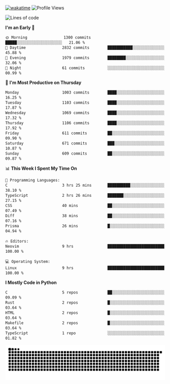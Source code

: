 [![wakatime](https://wakatime.com/badge/user/b920b284-3cde-4cd4-b72e-f7f22d050b16.svg)](https://wakatime.com/@b920b284-3cde-4cd4-b72e-f7f22d050b16)
![Profile Views](http://img.shields.io/badge/Profile%20Views-4586-blue)
<!--START_SECTION:waka-->
![Lines of code](https://img.shields.io/badge/From%20Hello%20World%20I%27ve%20Written-5.3%20million%20lines%20of%20code-blue)

**I'm an Early 🐤** 

```text
🌞 Morning                1300 commits        █████░░░░░░░░░░░░░░░░░░░░   21.06 % 
🌆 Daytime                2832 commits        ███████████░░░░░░░░░░░░░░   45.88 % 
🌃 Evening                1979 commits        ████████░░░░░░░░░░░░░░░░░   32.06 % 
🌙 Night                  61 commits          ░░░░░░░░░░░░░░░░░░░░░░░░░   00.99 % 
```
📅 **I'm Most Productive on Thursday** 

```text
Monday                   1003 commits        ████░░░░░░░░░░░░░░░░░░░░░   16.25 % 
Tuesday                  1103 commits        ████░░░░░░░░░░░░░░░░░░░░░   17.87 % 
Wednesday                1069 commits        ████░░░░░░░░░░░░░░░░░░░░░   17.32 % 
Thursday                 1106 commits        ████░░░░░░░░░░░░░░░░░░░░░   17.92 % 
Friday                   611 commits         ██░░░░░░░░░░░░░░░░░░░░░░░   09.90 % 
Saturday                 671 commits         ███░░░░░░░░░░░░░░░░░░░░░░   10.87 % 
Sunday                   609 commits         ██░░░░░░░░░░░░░░░░░░░░░░░   09.87 % 
```


📊 **This Week I Spent My Time On** 

```text
💬 Programming Languages: 
C                        3 hrs 25 mins       ██████████░░░░░░░░░░░░░░░   38.10 % 
TypeScript               2 hrs 26 mins       ███████░░░░░░░░░░░░░░░░░░   27.15 % 
CSS                      40 mins             ██░░░░░░░░░░░░░░░░░░░░░░░   07.49 % 
Diff                     38 mins             ██░░░░░░░░░░░░░░░░░░░░░░░   07.16 % 
Prisma                   26 mins             █░░░░░░░░░░░░░░░░░░░░░░░░   04.94 % 

🔥 Editors: 
Neovim                   9 hrs               █████████████████████████   100.00 % 

💻 Operating System: 
Linux                    9 hrs               █████████████████████████   100.00 % 
```

**I Mostly Code in Python** 

```text
C                        5 repos             ██░░░░░░░░░░░░░░░░░░░░░░░   09.09 % 
Rust                     2 repos             █░░░░░░░░░░░░░░░░░░░░░░░░   03.64 % 
HTML                     2 repos             █░░░░░░░░░░░░░░░░░░░░░░░░   03.64 % 
Makefile                 2 repos             █░░░░░░░░░░░░░░░░░░░░░░░░   03.64 % 
TypeScript               1 repo              ░░░░░░░░░░░░░░░░░░░░░░░░░   01.82 % 
```




<!--END_SECTION:waka-->
![Snake animation](https://raw.githubusercontent.com/timmypidashev/timmypidashev/main/commits.svg)

